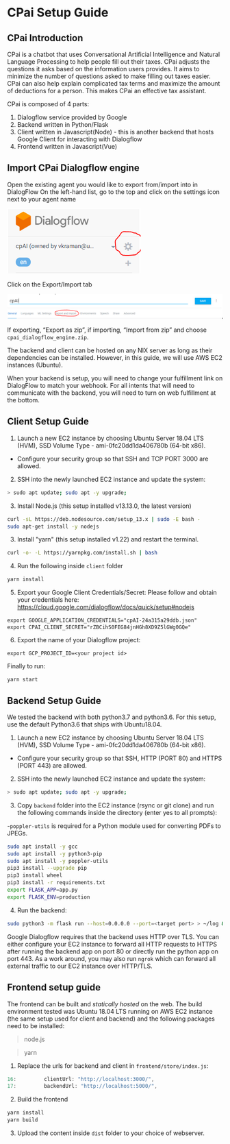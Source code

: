 # CPai Setup Guide

## CPai Introduction
CPai is a chatbot that uses Conversational Artificial Intelligence and Natural Language Processing to help people fill out their taxes. CPai adjusts the questions it asks based on the information users provides. It aims to minimize the number of questions asked to make filling out taxes easier. CPai can also help explain complicated tax terms and maximize the amount of deductions for a person. This makes CPai an effective tax assistant.   


CPai is composed of 4 parts:

1. Dialogflow service provided by Google
2. Backend written in Python/Flask
3. Client written in Javascript(Node) - this is another backend that hosts Google Client for interacting with Dialogflow
4. Frontend written in Javascript(Vue)

## Import CPai Dialogflow engine

Open the existing agent you would like to export from/import into in DialogFlow
On the left-hand list, go to the top and click on the settings icon next to your agent name

<img src='dialogflow1.png'/>

Click on the Export/Import tab

<img src='dialogflow2.png'/>

If exporting, “Export as zip”, if importing, “Import from zip” and choose `cpai_dialogflow_engine.zip`.

The backend and client can be hosted on any NIX server as long as their dependencies can be installed.
However, in this guide, we will use AWS EC2 instances (Ubuntu).

When your backend is setup, you will need to change your fulfillment link on DialogFlow to match your webhook. For all intents that will need to communicate with the backend, you will need to turn on web fulfillment at the bottom.

## Client Setup Guide

1. Launch a new EC2 instance by choosing Ubuntu Server 18.04 LTS (HVM), SSD Volume Type - ami-0fc20dd1da406780b (64-bit x86).

-   Configure your security group so that SSH and TCP PORT 3000 are allowed.

2. SSH into the newly launched EC2 instance and update the system:

```sh
> sudo apt update; sudo apt -y upgrade;
```

3. Install Node.js (this setup installed v13.13.0, the latest version)

```sh
curl -sL https://deb.nodesource.com/setup_13.x | sudo -E bash -
sudo apt-get install -y nodejs
```

3. Install "yarn" (this setup installed v1.22) and restart the terminal.

```sh
curl -o- -L https://yarnpkg.com/install.sh | bash
```

4. Run the following inside `client` folder

```sh
yarn install
```

5. Export your Google Client Credentials/Secret:
   Please follow and obtain your credentials here: https://cloud.google.com/dialogflow/docs/quick/setup#nodejs

```
export GOOGLE_APPLICATION_CREDENTIALS="cpAI-24a315a29ddb.json"
export CPAI_CLIENT_SECRET="rZBCihS0FEG84jnHGh8XD9Z5lGWg0GQe"
```

6. Export the name of your Dialogflow project:

```
export GCP_PROJECT_ID=<your project id>
```

Finally to run:

```
yarn start
```

## Backend Setup Guide

We tested the backend with both python3.7 and python3.6. For this setup, use the default Python3.6 that ships with Ubuntu18.04.

1. Launch a new EC2 instance by choosing Ubuntu Server 18.04 LTS (HVM), SSD Volume Type - ami-0fc20dd1da406780b (64-bit x86).

-   Configure your security group so that SSH, HTTP (PORT 80) and HTTPS (PORT 443) are allowed.

2. SSH into the newly launched EC2 instance and update the system:

```sh
> sudo apt update; sudo apt -y upgrade;
```

3. Copy `backend` folder into the EC2 instance (rsync or git clone) and run the following commands inside the directory (enter yes to all prompts):

-`poppler-utils` is required for a Python module used for converting PDFs to JPEGs.

```sh
sudo apt install -y gcc
sudo apt install -y python3-pip
sudo apt install -y poppler-utils
pip3 install --upgrade pip
pip3 install wheel
pip3 install -r requirements.txt
export FLASK_APP=app.py
export FLASK_ENV=production
```

4. Run the backend:

```sh
sudo python3 -m flask run --host=0.0.0.0 --port=<target port> > ~/log &
```

Google Dialogflow requires that the backend uses HTTP over TLS. You can either configure your EC2 instance to forward all HTTP requests to HTTPS after running the backend app on port 80 or directly run the python app on port 443. As a work around, you may also run `ngrok` which can forward all external traffic to our EC2 instance over HTTP/TLS.

## Frontend setup guide

The frontend can be built and _statically hosted_ on the web. The build environment tested was Ubuntu 18.04 LTS running on AWS EC2 instance (the same setup used for client and backend) and the following packages need to be installed:

> node.js

> yarn

1. Replace the urls for backend and client in `frontend/store/index.js`:

```js
16:         clientUrl: "http://localhost:3000/",
17:         backendUrl: "http://localhost:5000/",
```

2. Build the frontend

```sh
yarn install
yarn build
```

3. Upload the content inside `dist` folder to your choice of webserver.
